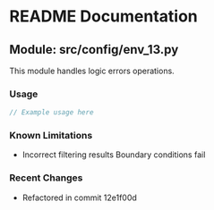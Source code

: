 # README Documentation

## Module: src/config/env_13.py

This module handles logic errors operations.

### Usage

```java
// Example usage here
```

### Known Limitations

- Incorrect filtering results Boundary conditions fail

### Recent Changes

- Refactored in commit 12e1f00d
